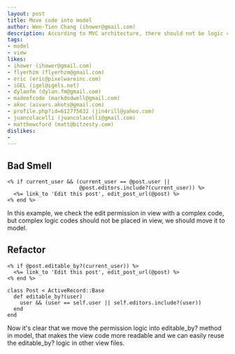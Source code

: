 ```yaml
---
layout: post
title: Move code into model
author: Wen-Tien Chang (ihower@gmail.com)
description: According to MVC architecture, there should not be logic codes in view, in this practice, I will introduce you to move codes into model.
tags:
- model
- view
likes:
- ihower (ihower@gmail.com)
- flyerhzm (flyerhzm@gmail.com)
- eric (eric@pixelwareinc.com)
- iGEL (igel@igels.net)
- dylanfm (dylan.fm@gmail.com)
- madeofcode (markdodwell@gmail.com)
- akoc (aivars.akots@gmail.com)
- profile.php?id=612775632 (jin4rill@yahoo.com)
- juancolacelli (juancolacelli@gmail.com)
- matthewcford (matt@bitzesty.com)
dislikes:
- 
---
```

Bad Smell
---------

    <% if current_user && (current_user == @post.user ||
                           @post.editors.include?(current_user)) %>
      <%= link_to 'Edit this post', edit_post_url(@post) %>
    <% end %>

In this example, we check the edit permission in view with a complex code, but complex logic codes should not be placed in view, we should move it to model.

Refactor
--------

    <% if @post.editable_by?(current_user)) %>
      <%= link_to 'Edit this post', edit_post_url(@post) %>
    <% end %>
    
    class Post < ActiveRecord::Base
      def editable_by?(user)
        user && (user == self.user || self.editors.include?(user))
      end
    end

Now it's clear that we move the permission logic into editable_by? method in model, that makes the view code more readable and we can easily reuse the editable_by? logic in other view files.
